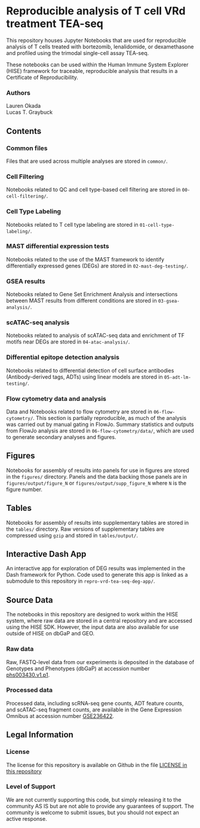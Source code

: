 # Reproducible analysis of T cell VRd treatment TEA-seq

This repository houses Jupyter Notebooks that are used for reproducible analysis of T cells treated 
with bortezomib, lenalidomide, or dexamethasone and profiled using the trimodal single-cell assay TEA-seq.

These notebooks can be used within the Human Immune System Explorer (HISE) framework for traceable, 
reproducible analysis that results in a Certificate of Reproducibility.

### Authors
Lauren Okada  
Lucas T. Graybuck  

## Contents

### Common files
Files that are used across multiple analyses are stored in `common/`.

### Cell Filtering
Notebooks related to QC and cell type-based cell filtering are stored in `00-cell-filtering/`.

### Cell Type Labeling
Notebooks related to T cell type labeling are stored in `01-cell-type-labeling/`.

### MAST differential expression tests
Notebooks related to the use of the MAST framework to identify differentially expressed genes (DEGs) are stored in `02-mast-deg-testing/`.

### GSEA results
Notebooks related to Gene Set Enrichment Analysis and intersections between MAST results from different conditions are stored in `03-gsea-analysis/`.

### scATAC-seq analysis
Notebooks related to analysis of scATAC-seq data and enrichment of TF motifs near DEGs are stored in `04-atac-analysis/`.

### Differential epitope detection analysis
Notebooks related to differential detection of cell surface antibodies (Antibody-derived tags, ADTs) using linear models are stored in `05-adt-lm-testing/`.

### Flow cytometry data and analysis
Data and Notebooks related to flow cytometry are stored in `06-flow-cytometry/`. This section is partially reproducible, as much of the analysis was carried out by manual gating in FlowJo. Summary statistics and outputs from FlowJo analysis are stored in `06-flow-cytometry/data/`, which are used to generate secondary analyses and figures.

## Figures
Notebooks for assembly of results into panels for use in figures are stored in the `figures/` directory. Panels and the data backing those panels are in `figures/output/figure_N` or `figures/output/supp_figure_N` where `N` is the figure number.

## Tables
Notebooks for assembly of results into supplementary tables are stored in the `tables/` directory. Raw versions of supplementary tables are compressed using `gzip` and stored in `tables/output/`.

## Interactive Dash App
An interactive app for exploration of DEG results was implemented in the Dash framework for Python. Code used to generate this app is linked as a submodule to this repository in `repro-vrd-tea-seq-deg-app/`.

## Source Data

The notebooks in this repository are designed to work within the HISE system, where raw data are stored in a central repository and are accessed using the HISE SDK. However, the input data are also available for use outside of HISE on dbGaP and GEO.

### Raw data
Raw, FASTQ-level data from our experiments is deposited in the database of Genotypes and Phenotypes (dbGaP) at accession number [phs003430.v1.p1](https://www.ncbi.nlm.nih.gov/projects/gap/cgi-bin/study.cgi?study_id=phs003430.v1.p1).

### Processed data
Processed data, including scRNA-seq gene counts, ADT feature counts, and scATAC-seq fragment counts, are available in the Gene Expression Omnibus at accession number [GSE236422](https://www.ncbi.nlm.nih.gov/geo/query/acc.cgi?acc=GSE236422).

## Legal Information

### License

The license for this repository is available on Github in the file [LICENSE in this repository](https://github.com/aifimmunology/repro-vrd-tea-seq/blob/master/LICENSE)

### Level of Support

We are not currently supporting this code, but simply releasing it to the community AS IS but are not able to provide any guarantees of support. The community is welcome to submit issues, but you should not expect an active response.
